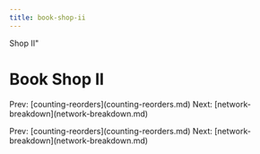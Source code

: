 ```yaml
---
title: book-shop-ii
---
```


Shop II\"

# Book Shop II

Prev: \[counting-reorders](counting-reorders.md)
Next: \[network-breakdown](network-breakdown.md)

Prev: \[counting-reorders](counting-reorders.md)
Next: \[network-breakdown](network-breakdown.md)
